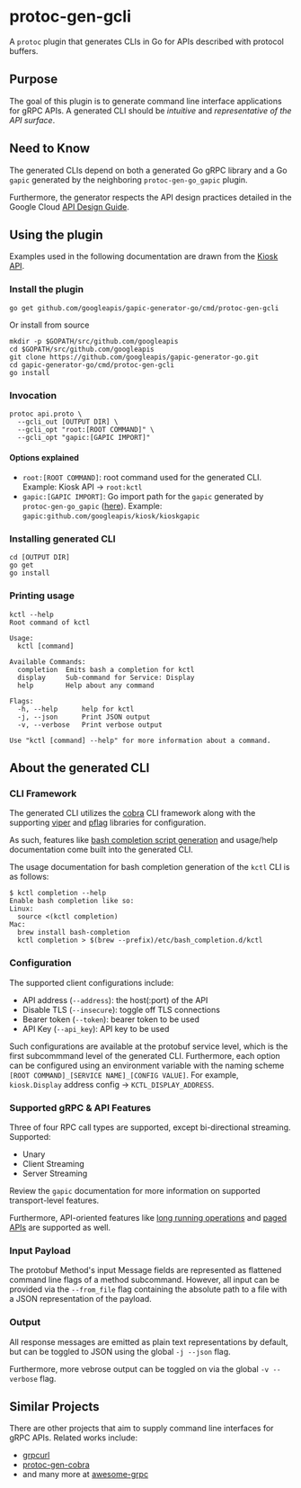 # protoc-gen-gcli

A `protoc` plugin that generates CLIs in Go for APIs described with protocol buffers.

## Purpose

The goal of this plugin is to generate command line interface applications for gRPC APIs. A generated CLI should be _intuitive_ and _representative of the API surface_.

## Need to Know

The generated CLIs depend on both a generated Go gRPC library and a Go `gapic` generated by the neighboring `protoc-gen-go_gapic` plugin.

Furthermore, the generator respects the API design practices detailed in the Google Cloud [API Design Guide](https://cloud.google.com/apis/design/).

## Using the plugin

Examples used in the following documentation are drawn from the [Kiosk API](https://github.com/googleapis/kiosk).

### Install the plugin

```
go get github.com/googleapis/gapic-generator-go/cmd/protoc-gen-gcli
```

Or install from source
```
mkdir -p $GOPATH/src/github.com/googleapis
cd $GOPATH/src/github.com/googleapis
git clone https://github.com/googleapis/gapic-generator-go.git
cd gapic-generator-go/cmd/protoc-gen-gcli
go install
```

### Invocation

```
protoc api.proto \
  --gcli_out [OUTPUT DIR] \
  --gcli_opt "root:[ROOT COMMAND]" \
  --gcli_opt "gapic:[GAPIC IMPORT]"
```

#### Options explained

* `root:[ROOT COMMAND]`: root command used for the generated CLI. Example: Kiosk API -> `root:kctl`
* `gapic:[GAPIC IMPORT]`: Go import path for the `gapic` generated by `protoc-gen-go_gapic` ([here](../../README.md)). Example: `gapic:github.com/googleapis/kiosk/kioskgapic`

### Installing generated CLI

```
cd [OUTPUT DIR]
go get
go install
```

### Printing usage

```
kctl --help
Root command of kctl

Usage:
  kctl [command]

Available Commands:
  completion  Emits bash a completion for kctl
  display     Sub-command for Service: Display
  help        Help about any command

Flags:
  -h, --help      help for kctl
  -j, --json      Print JSON output
  -v, --verbose   Print verbose output

Use "kctl [command] --help" for more information about a command.
```

## About the generated CLI

### CLI Framework

The generated CLI utilizes the [cobra](https://github.com/spf13/cobra) CLI framework along with the supporting [viper](https://github.com/spf13/viper) and [pflag](https://github.com/spf13/pflag) libraries for configuration.

As such, features like [bash completion script generation](https://kubernetes.io/docs/tasks/tools/install-kubectl/#enabling-shell-autocompletion) and usage/help documentation come built into the generated CLI.

The usage documentation for bash completion generation of the `kctl` CLI is as follows:
```
$ kctl completion --help
Enable bash completion like so:
Linux:
  source <(kctl completion)
Mac:
  brew install bash-completion
  kctl completion > $(brew --prefix)/etc/bash_completion.d/kctl
```

### Configuration

The supported client configurations include:

* API address (`--address`): the host(:port) of the API
* Disable TLS (`--insecure`): toggle off TLS connections
* Bearer token (`--token`): bearer token to be used
* API Key (`--api_key`): API key to be used

Such configurations are available at the protobuf service level, which is the first subcommmand level of the generated CLI. Furthermore, each option can be configured using an environment variable with the naming scheme `[ROOT COMMAND]_[SERVICE NAME]_[CONFIG VALUE]`. For example, `kiosk.Display` address config -> `KCTL_DISPLAY_ADDRESS`.

### Supported gRPC & API Features

Three of four RPC call types are supported, except bi-directional streaming. Supported:

* Unary
* Client Streaming
* Server Streaming

Review the `gapic` documentation for more information on supported transport-level features.

Furthermore, API-oriented features like [long running operations](https://cloud.google.com/apis/design/design_patterns#long_running_operations) and [paged APIs](https://cloud.google.com/apis/design/design_patterns#list_pagination) are supported as well.

### Input Payload

The protobuf Method's input Message fields are represented as flattened command line flags of a method subcommand. However, all input can be provided via the `--from_file` flag containing the absolute path to a file with a JSON representation of the payload.

### Output

All response messages are emitted as plain text representations by default, but can be toggled to JSON using the global `-j --json` flag.

Furthermore, more vebrose output can be toggled on via the global `-v --verbose` flag.

## Similar Projects

There are other projects that aim to supply command line interfaces for gRPC APIs. Related works include:

* [grpcurl](https://github.com/fullstorydev/grpcurl)
* [protoc-gen-cobra](https://github.com/fiorix/protoc-gen-cobra)
* and many more at [awesome-grpc](https://github.com/grpc-ecosystem/awesome-grpc)